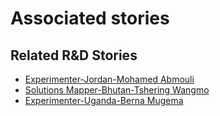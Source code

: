 # Associated stories

<!-- !!DO NOT REMOVE!! start autogenerated hyperlinks -->
## Related R&D Stories
- [Experimenter-Jordan-Mohamed Abmouli](/RnD-Archive/stories/?doc=Experimenters_JOR)
- [Solutions Mapper\-Bhutan\-Tshering Wangmo](/RnD-Archive/stories/?doc=SolutionMappers_BTN)
- [Experimenter-Uganda-Berna Mugema](/RnD-Archive/stories/?doc=Experimenters_UGA)
<!-- !!DO NOT REMOVE!! end autogenerated hyperlinks -->